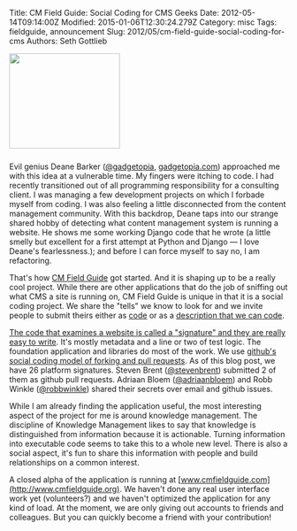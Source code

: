 Title: CM Field Guide: Social Coding for CMS Geeks
Date: 2012-05-14T09:14:00Z
Modified: 2015-01-06T12:30:24.279Z
Category: misc
Tags: fieldguide, announcement
Slug: 2012/05/cm-field-guide-social-coding-for-cms
Authors: Seth Gottlieb

<img alt="" class="alignleft" height="172" src="http://www.cmfieldguide.com/media/img/logo.png" style="padding: 0px 10px 10px 0px" width="200"/>

Evil genius Deane Barker ([@gadgetopia](https://twitter.com/#!/gadgetopia), [gadgetopia.com](http://gadgetopia.com/)) approached me with this idea at a vulnerable time. My fingers were itching to code. I had recently transitioned out of all programming responsibility for a consulting client. I was managing a few development projects on which I forbade myself from coding. I was also feeling a little disconnected from the content management community. With this backdrop, Deane taps into our strange shared hobby of detecting what content management system is running a website. He shows me some working Django code that he wrote (a little smelly but excellent for a first attempt at Python and Django — I love Deane's fearlessness.); and before I can force myself to say no, I am refactoring.  
  
That's how [CM Field Guide](https://github.com/sggottlieb/cmfieldguide) got started. And it is shaping up to be a really cool project. While there are other applications that do the job of sniffing out what CMS a site is running on, CM Field Guide is unique in that it is a social coding project. We share the "tells" we know to look for and we invite people to submit theirs either as [code](https://github.com/sggottlieb/cmfieldguide/tree/master/cmfieldguide/cmsdetector/signatures) or as a [description that we can code](https://github.com/sggottlieb/cmfieldguide/issues?direction=desc&amp;sort=created&amp;state=open).  
  
[The code that examines a website is called a "signature" and they are really easy to write](https://github.com/sggottlieb/cmfieldguide/wiki/BuildingASignature). It's mostly metadata and a line or two of test logic. The foundation application and libraries do most of the work. We use [github's social coding model of forking and pull requests](http://help.github.com/fork-a-repo/). As of this blog post, we have 26 platform signatures. Steven Brent ([@stevenbrent](https://twitter.com/#!/stevenbrent)) submitted 2 of them as github pull requests. Adriaan Bloem ([@adriaanbloem](https://twitter.com/#!/adriaanbloem)) and Robb Winkle ([@robbwinkle](https://twitter.com/#!/robbwinkle)) shared their secrets over email and github issues.  
  
While I am already finding the application useful, the most interesting aspect of the project for me is around knowledge management. The discipline of Knowledge Management likes to say that knowledge is distinguished from information because it is actionable. Turning information into executable code seems to take this to a whole new level. There is also a social aspect, it's fun to share this information with people and build relationships on a common interest.  
  
A closed alpha of the application is running at [www.cmfieldguide.com](http://www.cmfieldguide.org). We haven't done any real user interface work yet (volunteers?) and we haven't optimized the application for any kind of load. At the moment, we are only giving out accounts to friends and colleagues. But you can quickly become a friend with your contribution!
